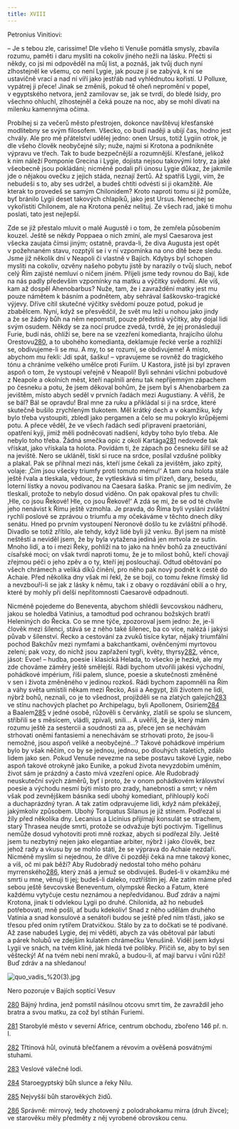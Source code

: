 ```yaml
---
title: XVIII
---
```


Petronius Vinitiovi:

– Je s tebou zle, carissime! Dle všeho ti Venuše pomátla smysly, zbavila rozumu, paměti i daru mysliti na cokoliv jiného nežli na lásku. Přečti si někdy, co jsi mi odpověděl na můj list, a poznáš, jak tvůj duch nyní zlhostejněl ke všemu, co není Lygie, jak pouze jí se zabývá, k ní se ustavičně vrací a nad ní víří jako jestřáb nad vyhlédnutou kořistí. U Polluxe, vypátrej ji přece! Jinak se změníš, pokud tě oheň nepromění v popel, v egyptského netvora, jenž zamilovav se, jak se tvrdí, do bledé Isidy, pro všechno ohluchl, zlhostejněl a čeká pouze na noc, aby se mohl dívati na milenku kamennýma očima.

Probíhej si za večerů město přestrojen, dokonce navštěvuj křes­ťanské modlitebny se svým filosofem. Všecko, co budí naději a ubíjí čas, hodno jest chvály. Ale pro mé přátelství udělej jedno: onen Ursus, totiž Lygiin otrok, je dle všeho člověk neobyčejné síly; nuže, najmi si Krotona a podnikněte výpravu ve třech. Tak to bude bezpečnější a rozumnější. Křesťané, jelikož k nim náleží Pomponie Grecina i Lygie, dojista nejsou takovými lotry, za jaké všeobecně jsou pokládáni; nicméně podali při únosu Lygie důkaz, že jakmile jde o nějakou ovečku z jejich stáda, neznají žertů. Až spatříš Lygii, vím, že nebudeši s to, aby ses udržel, a budeš chtíti odvésti si ji okamžitě. Ale kterak to provedeš se samým Chilonidem? Kroto naproti tomu si již pomůže, byť bránilo Lygii deset takových chlapíků, jako jest Ursus. Nenechej se vykořistiti Chilonem, ale na Krotona peněz nelituj. Ze všech rad, jaké ti mohu poslati, tato jest nejlepší.

Zde se již přestalo mluvit o malé Augustě i o tom, že zemřela působením kouzel. Ještě se někdy Poppaea o nich zmíní, ale mysl Caesarova jest všecka zaujata čímsi jiným; ostatně, pravda-li, že diva Augusta jest opět v požehnaném stavu, rozptýlí se i v ní vzpomínka na ono dítě beze sledu. Jsme již několik dní v Neapoli či vlastně v Bajích. Kdybys byl schopen mysliti na cokoliv, ozvěny našeho pobytu jistě by narazily o tvůj sluch, neboť celý Řím zajisté nemluví o ničem jiném. Přijeli jsme tedy rovnou do Bají, kde na nás padly především vzpomínky na matku a výčitky svědomí. Ale víš, kam až dospěl Ahenobarbus? Nuže, tam, že i zavraždění matky jest mu pouze námětem k básním a podnětem, aby sehrával šaškovsko-tragické výjevy. Dříve cítil skutečné výčitky svědomí pouze potud, pokud je zbabělcem. Nyní, když se přesvědčil, že svět mu leží u nohou jako jindy a že se žádný bůh na něm nepomstil, pouze předstírá výčitky, aby dojal lidi svým osudem. Někdy se za nocí prudce zvedá, tvrdě, že jej pronásledují Furie, budí nás, ohlíží se, bere na se vzezření komedianta, hrajícího úlohu Orestovu[280](#footnote-19288-280), a to ubohého komedianta, deklamuje řecké verše a rozhlíží se, obdivujeme-li se mu. A my, to se rozumí, se obdivujeme! A místo, abychom mu řekli: Jdi spát, šašku! – vpravujeme se rovněž do tragického tónu a chráníme velkého umělce proti Furiím. U Kastora, jistě jsi byl zpraven aspoň o tom, že vystoupí veřejně v Neapoli! Byli sehnáni všichni pobudové z Neapole a okolních měst, kteří naplnili arénu tak nepříjemným zápachem po česneku a potu, že jsem děkoval bohům, že jsem byl s Ahenobarbem za jevištěm, místo abych seděl v prvních řadách mezi Augustiany. A věříš, že se bál? Bál se opravdu! Bral mne za ruku a přikládal si ji na srdce, které skutečně bušilo zrychleným tlukotem. Měl krátký dech a v okamžiku, kdy bylo třeba vystoupiti, zbledl jako pergamen a čelo se mu pokrylo krůpějemi potu. A přece věděl, že ve všech řadách sedí připravení praetoriáni, opatření kyji, jimiž měli podněcovati nadšení, kdyby toho bylo třeba. Ale nebylo toho třeba. Žádná smečka opic z okolí Kartága[281](#footnote-19288-281) nedovede tak vřískat, jako vřískala ta holota. Povídám ti, že zápach po česneku šířil se až na jeviště. Nero se ukláněl, tiskl si ruce na srdce, posílal vzdušné polibky a plakal. Pak se přihnal mezi nás, kteří jsme čekali za jevištěm, jako zpitý, volaje: ‚Čím jsou všecky triumfy proti tomuto mému!‘ A tam ona holota stále ještě řvala a tleskala, vědouc, že vytleskává si tím přízeň, dary, besedu, loterní lístky a novou podívanou na Caesara šaška. Pranic se jim nedivím, že tleskali, protože to nebylo dosud viděno. On pak opakoval přes tu chvíli: ‚Hle, co jsou Řekové! Hle, co jsou Řekové!‘ A zdá se mi, že se od té chvíle jeho nenávist k Římu ještě vzmohla. Je pravda, do Říma byli vysláni zvláštní rychlí poslové se zprávou o triumfu a my očekáváme v těchto dnech díky senátu. Hned po prvním vystoupení Neronově došlo tu ke zvláštní příhodě. Divadlo se totiž zřítilo, ale tehdy, když lidé byli již venku. Byl jsem na místě neštěstí a neviděl jsem, že by byla vytažena jediná jen mrtvola ze sutin. Mnoho lidí, a to i mezi Řeky, pohlíží na to jako na hněv bohů za zneuctívání císařské moci; on však tvrdí naproti tomu, že je to milost bohů, kteří chovají zřejmou péči o jeho zpěv a o ty, kteří jej poslouchají. Odtud obětování po všech chrámech a veliká díků činění, pro něho pak nový podnět k cestě do Achaie. Před několika dny však mi řekl, že se bojí, co tomu řekne římský lid a nevzbouří-li se jak z lásky k němu, tak i z obavy o rozdávání obilí a o hry, které by mohly při delší nepřítomnosti Caesarově odpadnouti.

Nicméně pojedeme do Beneventa, abychom shlédli ševcovskou nádheru, jakou se holedbá Vatinius, a tamodtud pod ochranou božských bratří Heleniných do Řecka. Co se mne týče, zpozoroval jsem jedno: že, je-li člověk mezi šílenci, stává se z něho také šílenec, ba co více, nalézá i jakýsi půvab v šílenství. Řecko a cestování za zvuků tisíce kytar, nějaký triumfální pochod Bakchův mezi nymfami a bakchantkami, ověnčenými myrtovou zelení; pak vozy, do nichž jsou zapřažení tygři, květy, thyrsy[282](#footnote-19288-282), věnce, jásot: Evoe! – hudba, poesie i klasická Helada, to všecko je hezké, ale my zde chováme záměry ještě smělejší. Rádi bychom utvořili jakési východní, pohádkové impérium, říši palem, slunce, poesie a skutečnosti změněné v sen i života změněného v jedinou rozkoš. Rádi bychom zapomněli na Řím a váhy světa umístili někam mezi Řecko, Asii a Aegypt, žili životem ne lidí, nýbrž bohů, neznali, co je to všednost, projížděli se na zlatých galejích[283](#footnote-19288-283) ve stínu nachových plachet po Archipelagu, byli Apollonem, Osiriem[284](#footnote-19288-284) a Baalem[285](#footnote-19288-285) v jedné osobě, růžověli s červánky, zlatili se spolu se sluncem, stříbřili se s měsícem, vládli, zpívali, snili… A uvěříš, že já, který mám rozumu ještě za sestercii a soudnosti za as, přece jen se nechávám strhovati oněmi fanta­siemi a nenechávám se strhovati proto, že jsou-li nemožné, jsou aspoň veliké a neobyčejné…? Takové pohádkové impérium bylo by však něčím, co by se jednou, jednou, po dlouhých staletích, zdálo lidem jako sen. Pokud Venuše nevezme na sebe postavu takové Lygie, nebo aspoň takové otrokyně jako Eunike, a pokud života nevyzdobím uměním, život sám je prázdný a často mívá vzezření opice. Ale Rudobradý neuskuteční svých záměrů, byť i proto, že v onom pohádkovém království poesie a východu nesmí býti místo pro zrady, hanebnosti a smrt; v něm však pod zevnějškem básníka sedí ubohý komediant, přihlouplý kočí a duchaprázdný tyran. A tak zatím odpravujeme lidi, když nám překážejí, jakýmkoliv způsobem. Ubohý Torquatus Silanus je již stínem. Podřezal si žíly před několika dny. Lecanius a Licinius přijímají konsulát se strachem, starý Thrasea neujde smrti, protože se odvažuje býti poctivým. Tigellinus nemůže dosud vyhotoviti proti mně rozkaz, abych si podřezal žíly. Ještě jsem tu nezbytný nejen jako elegantiae arbiter, nýbrž i jako člověk, bez jehož rady a vkusu by se mohlo státi, že se výprava do Achaie nezdaří. Nicméně myslím si nejednou, že dříve či později čeká na mne takový konec, a víš, oč mi pak běží? Aby Rudobradý nedostal toho mého poháru myrrenského[286](#footnote-19288-286), který znáš a jemuž se obdivuješ. Budeš-li v okamžiku mé smrti u mne, věnuji ti jej; budeš-li daleko, roztříštím jej. Ale zatím máme před sebou ještě ševcovské Beneventum, olympské Řecko a Fatum, které každému vytyčuje cestu neznámou a nepředvídanou. Buď zdráv a najmi Krotona, jinak ti odvlekou Lygii po druhé. Chilonida, až ho nebudeš potřebovati, mně pošli, ať budu kdekoliv! Snad z něho udělám druhého Vatinia a snad konsulové a senátoři budou se ještě před ním třásti, jako se třesou před oním rytířem Dratvičkou. Stálo by za to dočkati se té podívané. Až zase nabudeš Lygie, dej mi věděti, abych za vás obětoval pár labutí a párek holubů ve zdejším kulatém chrámečku Venušině. Viděl jsem kdysi Lygii ve snách, na tvém klíně, jak hledá tvé polibky. Přičiň se, aby to byl sen věštecký! Ať na tvém nebi není mraků, a budou-li, ať mají barvu i vůni růží! Buď zdráv a na shledanou!

  

![quo_vadis_%20(3).jpg](../Images/quo_vadis_%20%283%29_fmt.jpeg)

Nero pozoruje v Bajích soptící Vesuv

[280](#footnote-19288-280-backlink) Bájný hrdina, jenž pomstil násilnou otcovu smrt tím, že zavraždil jeho bratra a svou matku, za což byl stíhán Furiemi.

[281](#footnote-19288-281-backlink) Starobylé město v severní Africe, centrum obchodu, zbořeno 146 př. n. l.

[282](#footnote-19288-282-backlink) Třtinová hůl, ovinutá břečťanem a révovím a ověšená posvátnými stuhami.

[283](#footnote-19288-283-backlink) Veslové válečné lodi.

[284](#footnote-19288-284-backlink) Staroegyptský bůh slunce a řeky Nilu.

[285](#footnote-19288-285-backlink) Nejvyšší bůh starověkých židů.

[286](#footnote-19288-286-backlink) Správně: mirrový, tedy zhotovený z polodrahokamu mirra (druh živce); ve starověku měly předměty z něj vyrobené obrovskou cenu.
